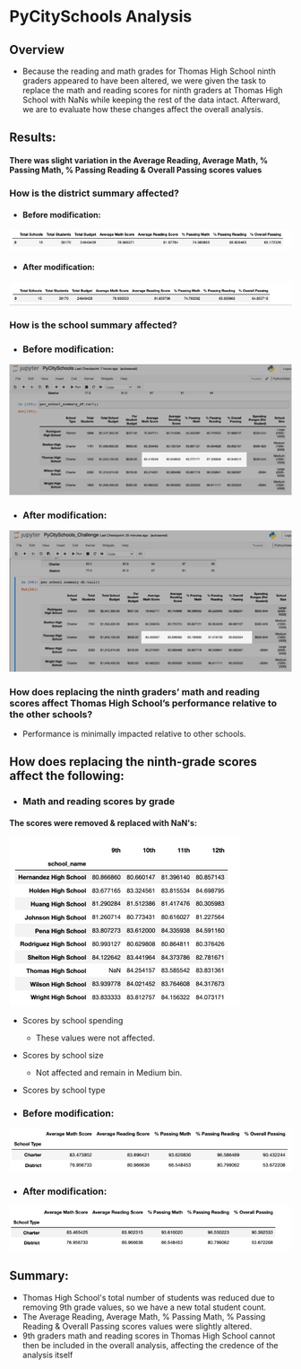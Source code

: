 # PyCitySchools Analysis

## Overview

- Because the reading and math grades for Thomas High School ninth graders appeared to have been altered, we were given the task to replace the math and reading scores for ninth graders at Thomas High School with NaNs while keeping the rest of the data intact. Afterward, we are to evaluate how these changes affect the overall analysis. 


## Results: 

#### There was slight variation in the Average Reading, Average Math, % Passing Math, % Passing Reading & Overall Passing scores values

### How is the district summary affected?

- #### Before modification:

![district_summary_original.png](https://github.com/forrestcasey/School_District_Analysis/blob/main/Resources/district_summary_original.png)

- #### After modification:

![district_summary_df_updated.png](https://github.com/forrestcasey/School_District_Analysis/blob/main/Resources/district_summary_df_updated.png)



### How is the school summary affected?



- ### Before modification:

![PyCitySchools_Challenge_original.png](https://github.com/forrestcasey/School_District_Analysis/blob/main/Resources/PyCitySchools_Challenge_original.png)


- ### After modification:



![PyCitySchools_Challenge_updated.png](https://github.com/forrestcasey/School_District_Analysis/blob/main/Resources/PyCitySchools_Challenge_updated.png)



### How does replacing the ninth graders’ math and reading scores affect Thomas High  School’s performance relative to the other schools?

- Performance is minimally impacted relative to other schools.

## How does replacing the ninth-grade scores affect the following:

- ### Math and reading scores by grade

#### The scores were removed & replaced with NaN's:


![Math and reading scores by grade](https://github.com/forrestcasey/School_District_Analysis/blob/main/Resources/Math%20and%20reading%20scores%20by%20grade.png)


- Scores by school spending

	- These values were not affected.


- Scores by school size

	- Not affected and remain in Medium bin.


- Scores by school type

- ### Before modification:

![type_summary_df_before.png](https://github.com/forrestcasey/School_District_Analysis/blob/main/Resources/type_summary_df_before.png)

- ### After modification:

![type_summary_df_updated.png](https://github.com/forrestcasey/School_District_Analysis/blob/main/Resources/type_summary_df_updated.png)


## Summary: 

- Thomas High School's total number of students was reduced due to removing 9th grade values, so we have a new total student count.
- The Average Reading, Average Math, % Passing Math, % Passing Reading & Overall Passing scores values were slightly altered.
- 9th graders math and reading scores in Thomas High School cannot then be included in the overall analysis, affecting the credence of the analysis itself







